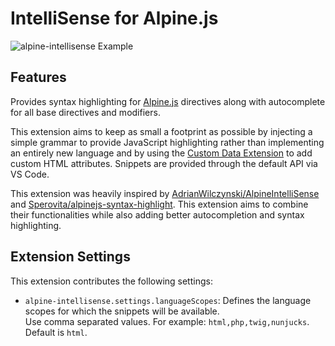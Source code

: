 # IntelliSense for Alpine.js

![`alpine-intellisense` Example](https://raw.githubusercontent.com/pcbowers/alpine-intellisense/main/assets/example.gif)

## Features

Provides syntax highlighting for [Alpine.js](https://alpinejs.dev/) directives along with autocomplete for all base directives and modifiers.

This extension aims to keep as small a footprint as possible by injecting a simple grammar to provide JavaScript highlighting rather than implementing an entirely new language and by using the [Custom Data Extension](https://code.visualstudio.com/api/extension-guides/custom-data-extension) to add custom HTML attributes. Snippets are provided through the default API via VS Code.

This extension was heavily inspired by [AdrianWilczynski/AlpineIntelliSense](https://github.com/AdrianWilczynski/AlpineIntelliSense) and [Sperovita/alpinejs-syntax-highlight](https://github.com/Sperovita/alpinejs-syntax-highlight). This extension aims to combine their functionalities while also adding better autocompletion and syntax highlighting.

## Extension Settings

This extension contributes the following settings:

- `alpine-intellisense.settings.languageScopes`: Defines the language scopes for which the snippets will be available.<br />Use comma separated values. For example: `html,php,twig,nunjucks`.<br />Default is `html`.
